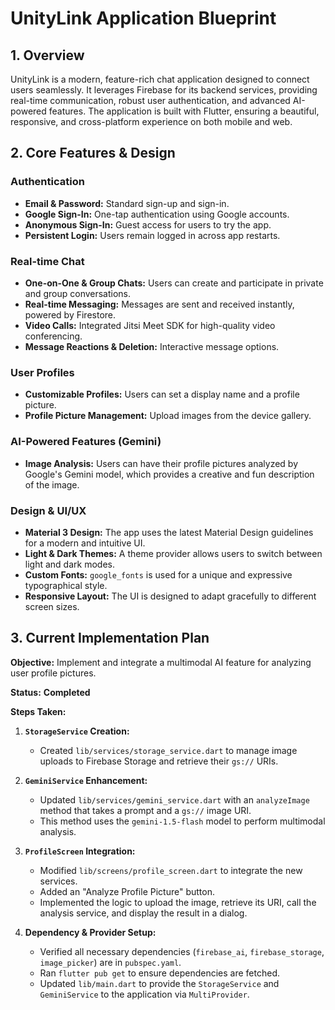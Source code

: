 # UnityLink Application Blueprint

## 1. Overview

UnityLink is a modern, feature-rich chat application designed to connect users seamlessly. It leverages Firebase for its backend services, providing real-time communication, robust user authentication, and advanced AI-powered features. The application is built with Flutter, ensuring a beautiful, responsive, and cross-platform experience on both mobile and web.

## 2. Core Features & Design

### Authentication

*   **Email & Password:** Standard sign-up and sign-in.
*   **Google Sign-In:** One-tap authentication using Google accounts.
*   **Anonymous Sign-In:** Guest access for users to try the app.
*   **Persistent Login:** Users remain logged in across app restarts.

### Real-time Chat

*   **One-on-One & Group Chats:** Users can create and participate in private and group conversations.
*   **Real-time Messaging:** Messages are sent and received instantly, powered by Firestore.
*   **Video Calls:** Integrated Jitsi Meet SDK for high-quality video conferencing.
*   **Message Reactions & Deletion:** Interactive message options.

### User Profiles

*   **Customizable Profiles:** Users can set a display name and a profile picture.
*   **Profile Picture Management:** Upload images from the device gallery.

### AI-Powered Features (Gemini)

*   **Image Analysis:** Users can have their profile pictures analyzed by Google's Gemini model, which provides a creative and fun description of the image.

### Design & UI/UX

*   **Material 3 Design:** The app uses the latest Material Design guidelines for a modern and intuitive UI.
*   **Light & Dark Themes:** A theme provider allows users to switch between light and dark modes.
*   **Custom Fonts:** `google_fonts` is used for a unique and expressive typographical style.
*   **Responsive Layout:** The UI is designed to adapt gracefully to different screen sizes.

## 3. Current Implementation Plan

**Objective:** Implement and integrate a multimodal AI feature for analyzing user profile pictures.

**Status:** **Completed**

**Steps Taken:**

1.  **`StorageService` Creation:**
    *   Created `lib/services/storage_service.dart` to manage image uploads to Firebase Storage and retrieve their `gs://` URIs.

2.  **`GeminiService` Enhancement:**
    *   Updated `lib/services/gemini_service.dart` with an `analyzeImage` method that takes a prompt and a `gs://` image URI.
    *   This method uses the `gemini-1.5-flash` model to perform multimodal analysis.

3.  **`ProfileScreen` Integration:**
    *   Modified `lib/screens/profile_screen.dart` to integrate the new services.
    *   Added an "Analyze Profile Picture" button.
    *   Implemented the logic to upload the image, retrieve its URI, call the analysis service, and display the result in a dialog.

4.  **Dependency & Provider Setup:**
    *   Verified all necessary dependencies (`firebase_ai`, `firebase_storage`, `image_picker`) are in `pubspec.yaml`.
    *   Ran `flutter pub get` to ensure dependencies are fetched.
    *   Updated `lib/main.dart` to provide the `StorageService` and `GeminiService` to the application via `MultiProvider`.
